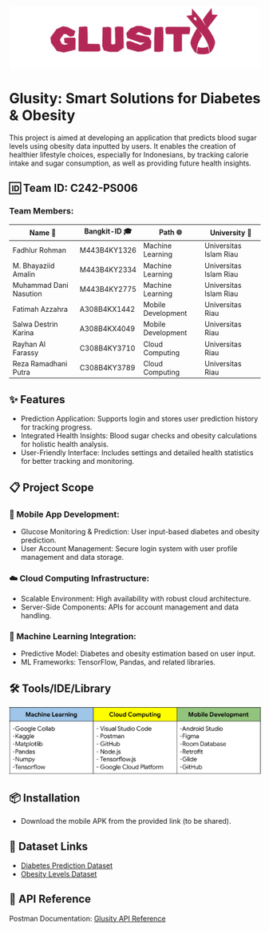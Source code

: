![](images/glusity.png)
# Glusity: Smart Solutions for Diabetes & Obesity 
This project is aimed at developing an application that predicts blood sugar levels using obesity data inputted by users. It enables the creation of healthier lifestyle choices, especially for Indonesians, by tracking calorie intake and sugar consumption, as well as providing future health insights.

## 🆔 Team ID: C242-PS006  
### **Team Members:**  
| Name 👤                     | Bangkit-ID 🎓 | Path 🌐           | University 🏫            |
| --------------------------- | ------------- | ----------------- | ------------------------ |
| Fadhlur Rohman              | M443B4KY1326  | Machine Learning  | Universitas Islam Riau   |
| M. Bhayaziid Amalin         | M443B4KY2334  | Machine Learning  | Universitas Islam Riau   |
| Muhammad Dani Nasution      | M443B4KY2775  | Machine Learning  | Universitas Islam Riau   |
| Fatimah Azzahra             | A308B4KX1442  | Mobile Development| Universitas Riau         |
| Salwa Destrin Karina        | A308B4KX4049  | Mobile Development| Universitas Riau         |
| Rayhan Al Farassy           | C308B4KY3710  | Cloud Computing   | Universitas Riau         |
| Reza Ramadhani Putra        | C308B4KY3789  | Cloud Computing   | Universitas Riau         |

## ✨ Features  
- Prediction Application: Supports login and stores user prediction history for tracking progress.  
- Integrated Health Insights: Blood sugar checks and obesity calculations for holistic health analysis.  
- User-Friendly Interface: Includes settings and detailed health statistics for better tracking and monitoring.

## 📋 Project Scope  
### **📱 Mobile App Development:**  
- Glucose Monitoring & Prediction: User input-based diabetes and obesity prediction.  
- User Account Management: Secure login system with user profile management and data storage.  

### **☁️ Cloud Computing Infrastructure:**  
- Scalable Environment: High availability with robust cloud architecture.  
- Server-Side Components: APIs for account management and data handling.  

### **🤖 Machine Learning Integration:**  
- Predictive Model: Diabetes and obesity estimation based on user input.  
- ML Frameworks: TensorFlow, Pandas, and related libraries.  

## 🛠️ Tools/IDE/Library  
![](images/tools.png)  

## 📦 Installation  
- Download the mobile APK from the provided link (to be shared).  

## 📂 Dataset Links  
- [Diabetes Prediction Dataset](https://www.kaggle.com/datasets/iammustafatz/diabetes-prediction-dataset)  
- [Obesity Levels Dataset](https://www.kaggle.com/datasets/fatemehmehrparvar/obesity-levels)  

## 📄 API Reference  
Postman Documentation: [Glusity API Reference](https://documenter.getpostman.com/view/39192802/2sAYBUED2L)  
